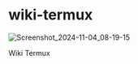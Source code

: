 # wiki-termux
![Screenshot_2024-11-04_08-19-15](https://github.com/user-attachments/assets/15f0b153-270a-4f22-96a0-9094fdef0d05)

Wiki Termux

